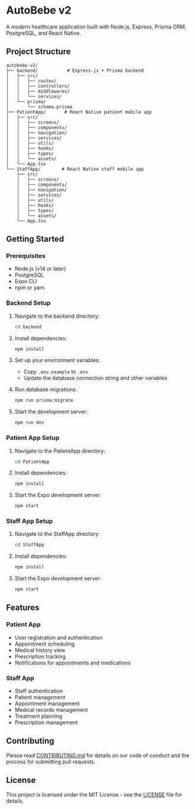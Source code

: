 # AutoBebe v2

A modern healthcare application built with Node.js, Express, Prisma ORM, PostgreSQL, and React Native.

## Project Structure

```
autobebe-v2/
├── backend/           # Express.js + Prisma backend
│   ├── src/
│   │   ├── routes/
│   │   ├── controllers/
│   │   ├── middlewares/
│   │   └── services/
│   └── prisma/
│       └── schema.prisma
├── PatientApp/       # React Native patient mobile app
│   ├── src/
│   │   ├── screens/
│   │   ├── components/
│   │   ├── navigation/
│   │   ├── services/
│   │   ├── utils/
│   │   ├── hooks/
│   │   ├── types/
│   │   └── assets/
│   └── App.tsx
└── StaffApp/        # React Native staff mobile app
    ├── src/
    │   ├── screens/
    │   ├── components/
    │   ├── navigation/
    │   ├── services/
    │   ├── utils/
    │   ├── hooks/
    │   ├── types/
    │   └── assets/
    └── App.tsx
```

## Getting Started

### Prerequisites

- Node.js (v14 or later)
- PostgreSQL
- Expo CLI
- npm or yarn

### Backend Setup

1. Navigate to the backend directory:
   ```bash
   cd backend
   ```

2. Install dependencies:
   ```bash
   npm install
   ```

3. Set up your environment variables:
   - Copy `.env.example` to `.env`
   - Update the database connection string and other variables

4. Run database migrations:
   ```bash
   npm run prisma:migrate
   ```

5. Start the development server:
   ```bash
   npm run dev
   ```

### Patient App Setup

1. Navigate to the PatientApp directory:
   ```bash
   cd PatientApp
   ```

2. Install dependencies:
   ```bash
   npm install
   ```

3. Start the Expo development server:
   ```bash
   npm start
   ```

### Staff App Setup

1. Navigate to the StaffApp directory:
   ```bash
   cd StaffApp
   ```

2. Install dependencies:
   ```bash
   npm install
   ```

3. Start the Expo development server:
   ```bash
   npm start
   ```

## Features

### Patient App
- User registration and authentication
- Appointment scheduling
- Medical history view
- Prescription tracking
- Notifications for appointments and medications

### Staff App
- Staff authentication
- Patient management
- Appointment management
- Medical records management
- Treatment planning
- Prescription management

## Contributing

Please read [CONTRIBUTING.md](CONTRIBUTING.md) for details on our code of conduct and the process for submitting pull requests.

## License

This project is licensed under the MIT License - see the [LICENSE](LICENSE) file for details. 